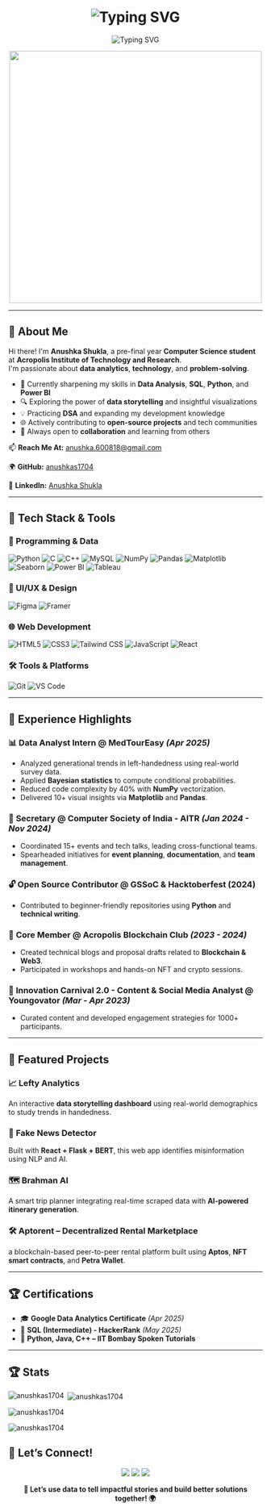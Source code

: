 
<h1 align="center">
  <img src="https://readme-typing-svg.herokuapp.com?font=DaunPenn&size=45&pause=1000&color=FE7F9C&center=true&vCenter=true&width=800&lines=%F0%9F%91%8B+Hi%2C+I'm+Anushka+Shukla!+%F0%9F%8C%BF" alt="Typing SVG" />
</h1>

<p align="center">
  <img src="https://readme-typing-svg.herokuapp.com?font=DaunPenn&size=35&pause=1000&color=FE7F9C&center=true&vCenter=true&width=800&lines=Aspiring+Data+Analyst+%7C+Python+%26+SQL" alt="Typing SVG" />
</p>

<p align="center">
  <img src="https://user-images.githubusercontent.com/74038190/212750155-3ceddfbd-19d3-40a3-87af-8d329c8323c4.gif" width="500">
</p>

---

## 🚀 About Me

Hi there! I'm **Anushka Shukla**, a pre-final year **Computer Science student** at **Acropolis Institute of Technology and Research**.  
I'm passionate about **data analytics**, **technology**, and **problem-solving**.

- 🌱 Currently sharpening my skills in **Data Analysis**, **SQL**, **Python**, and **Power BI**
- 🔍 Exploring the power of **data storytelling** and insightful visualizations
- 💡 Practicing **DSA** and expanding my development knowledge
- 🌐 Actively contributing to **open-source projects** and tech communities
- 💬 Always open to **collaboration** and learning from others

📫 **Reach Me At:** anushka.600818@gmail.com 

🌍 **GitHub:** [anushkas1704](https://github.com/anushkas1704)  

💼 **LinkedIn:** [Anushka Shukla](www.linkedin.com/in/anushka-shukla-1b2b43252)  

---

## 🧰 Tech Stack & Tools

### 🐍 Programming & Data
![Python](https://img.shields.io/badge/Python-3776AB?style=for-the-badge&logo=python&logoColor=white)
![C](https://img.shields.io/badge/C-A8B9CC?style=for-the-badge&logo=c&logoColor=black)
![C++](https://img.shields.io/badge/C++-00599C?style=for-the-badge&logo=cplusplus&logoColor=white)
![MySQL](https://img.shields.io/badge/MySQL-4479A1?style=for-the-badge&logo=mysql&logoColor=white)
![NumPy](https://img.shields.io/badge/NumPy-013243?style=for-the-badge&logo=numpy&logoColor=white)
![Pandas](https://img.shields.io/badge/Pandas-150458?style=for-the-badge&logo=pandas&logoColor=white)
![Matplotlib](https://img.shields.io/badge/Matplotlib-11557C?style=for-the-badge&logo=matplotlib&logoColor=white)
![Seaborn](https://img.shields.io/badge/Seaborn-4B8BBE?style=for-the-badge&logo=python&logoColor=white)
![Power BI](https://img.shields.io/badge/Power%20BI-F2C811?style=for-the-badge&logo=powerbi&logoColor=black)
![Tableau](https://img.shields.io/badge/Tableau-E97627?style=for-the-badge&logo=tableau&logoColor=white)

### 🎨 UI/UX & Design
![Figma](https://img.shields.io/badge/Figma-F24E1E?style=for-the-badge&logo=figma&logoColor=white)
![Framer](https://img.shields.io/badge/Framer-0055FF?style=for-the-badge&logo=framer&logoColor=white)

### 🌐 Web Development
![HTML5](https://img.shields.io/badge/HTML5-E34F26?style=for-the-badge&logo=html5&logoColor=white)
![CSS3](https://img.shields.io/badge/CSS3-1572B6?style=for-the-badge&logo=css3&logoColor=white)
![Tailwind CSS](https://img.shields.io/badge/TailwindCSS-06B6D4?style=for-the-badge&logo=tailwindcss&logoColor=white)
![JavaScript](https://img.shields.io/badge/JavaScript-F7DF1E?style=for-the-badge&logo=javascript&logoColor=black)
![React](https://img.shields.io/badge/React-20232A?style=for-the-badge&logo=react&logoColor=61DAFB)

### 🛠️ Tools & Platforms
![Git](https://img.shields.io/badge/Git-F05032?style=for-the-badge&logo=git&logoColor=white)
![VS Code](https://img.shields.io/badge/VS%20Code-007ACC?style=for-the-badge&logo=visual-studio-code&logoColor=white)

---

## 🌟 Experience Highlights

### 📊 **Data Analyst Intern @ MedTourEasy** *(Apr 2025)*
- Analyzed generational trends in left-handedness using real-world survey data.
- Applied **Bayesian statistics** to compute conditional probabilities.
- Reduced code complexity by 40% with **NumPy** vectorization.
- Delivered 10+ visual insights via **Matplotlib** and **Pandas**.

### 🧠 **Secretary @ Computer Society of India - AITR** *(Jan 2024 - Nov 2024)*
- Coordinated 15+ events and tech talks, leading cross-functional teams.
- Spearheaded initiatives for **event planning**, **documentation**, and **team management**.

### 🔓 **Open Source Contributor @ GSSoC & Hacktoberfest (2024)**
- Contributed to beginner-friendly repositories using **Python** and **technical writing**.

### 🧾 **Core Member @ Acropolis Blockchain Club** *(2023 - 2024)*
- Created technical blogs and proposal drafts related to **Blockchain & Web3**.
- Participated in workshops and hands-on NFT and crypto sessions.

### 📝 **Innovation Carnival 2.0 - Content & Social Media Analyst @ Youngovator** *(Mar - Apr 2023)*
- Curated content and developed engagement strategies for 1000+ participants.

---

## 📂 Featured Projects

### 📈 **Lefty Analytics**
An interactive **data storytelling dashboard** using real-world demographics to study trends in handedness.

### 🧠 **Fake News Detector**
Built with **React + Flask + BERT**, this web app identifies misinformation using NLP and AI.

### 🗺️ **Brahman AI**
A smart trip planner integrating real-time scraped data with **AI-powered itinerary generation**.

### 🛠️ Aptorent – Decentralized Rental Marketplace
a blockchain-based peer-to-peer rental platform built using **Aptos**, **NFT smart contracts**, and **Petra Wallet**. 

---

## 🏆 Certifications

- 🎓 **Google Data Analytics Certificate** *(Apr 2025)*  
- 🏅 **SQL (Intermediate) - HackerRank** *(May 2025)*  
- 🥇 **Python, Java, C++ – IIT Bombay Spoken Tutorials**  

---

## 🏆 Stats

<p><img align="left" src="https://github-readme-stats.vercel.app/api/top-langs?username=anushkas1704&show_icons=true&locale=en&layout=compact" alt="anushkas1704" /></p>

<p>&nbsp;<img align="center" src="https://github-readme-stats.vercel.app/api?username=anushkas1704&show_icons=true&locale=en" alt="anushkas1704" /></p>

<p><img align="center" src="https://github-readme-streak-stats.herokuapp.com/?user=anushkas1704&" alt="anushkas1704" /></p>

<p align="left"> <img src="https://komarev.com/ghpvc/?username=anushkas1704&label=Profile%20views&color=0e75b6&style=flat" alt="anushkas1704" /> </p>


## 🤝 Let’s Connect!

<p align="center">
  <a href="mailto:anushka.600818@gmail.com"><img src="https://img.shields.io/badge/Email-D14836?style=for-the-badge&logo=gmail&logoColor=white"/></a>
  <a href="www.linkedin.com/in/anushka-shukla-1b2b43252"><img src="https://img.shields.io/badge/LinkedIn-blue?style=for-the-badge&logo=linkedin&logoColor=white"/></a>
  <a href="https://github.com/anushkas1704"><img src="https://img.shields.io/badge/GitHub-000000?style=for-the-badge&logo=github&logoColor=white"/></a>
</p>

<p align="center">
  <strong>📌 Let’s use data to tell impactful stories and build better solutions together! 🌍</strong>
</p>




